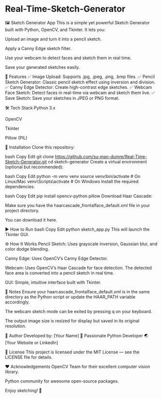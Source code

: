 # Real-Time-Sketch-Generator
🖼️ Sketch Generator App
This is a simple yet powerful Sketch Generator built with Python, OpenCV, and Tkinter.
It lets you:

Upload an image and turn it into a pencil sketch.

Apply a Canny Edge sketch filter.

Use your webcam to detect faces and sketch them in real time.

Save your generated sketches easily.

📸 Features
✅ Image Upload: Supports .jpg, .jpeg, .png, .bmp files.
✅ Pencil Sketch Generator: Classic pencil sketch effect using inversion and division.
✅ Canny Edge Detector: Create high-contrast edge sketches.
✅ Webcam Face Sketch: Detect faces in real-time via webcam and sketch them live.
✅ Save Sketch: Save your sketches in JPEG or PNG format.

🛠️ Tech Stack
Python 3.x

OpenCV

Tkinter

Pillow (PIL)

📂 Installation
Clone this repository:

bash
Copy
Edit
git clone  https://github.com/su-man-dumre/Real-Time-Sketch-Generator.git
cd sketch-generator
Create a virtual environment (optional but recommended):

bash
Copy
Edit
python -m venv venv
source venv/bin/activate  # On Linux/Mac
venv\Scripts\activate     # On Windows
Install the required dependencies:

bash
Copy
Edit
pip install opencv-python pillow
Download Haar Cascade:

Make sure you have the haarcascade_frontalface_default.xml file in your project directory.

You can download it here.

▶️ How to Run
bash
Copy
Edit
python sketch_app.py
This will launch the Tkinter GUI.

⚙️ How It Works
Pencil Sketch: Uses grayscale inversion, Gaussian blur, and color dodge blending.

Canny Edge: Uses OpenCV’s Canny Edge Detector.

Webcam: Uses OpenCV’s Haar Cascade for face detection. The detected face area is converted into a pencil sketch in real time.

GUI: Simple, intuitive interface built with Tkinter.

📝 Notes
Ensure your haarcascade_frontalface_default.xml is in the same directory as the Python script or update the HAAR_PATH variable accordingly.

The webcam sketch mode can be exited by pressing q on your keyboard.

The output image size is resized for display but saved in its original resolution.

🚀 Author
Developed by: [Your Name]
💼 Passionate Python Developer
🌏 [Your Website or LinkedIn]

📜 License
This project is licensed under the MIT License — see the LICENSE file for details.

❤️ Acknowledgements
OpenCV Team for their excellent computer vision library.

Python community for awesome open-source packages.

Enjoy sketching! 🎨
